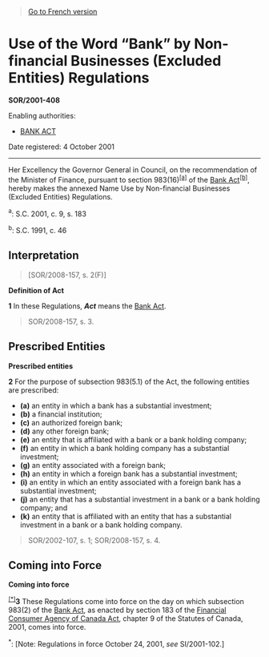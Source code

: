 > [Go to French version](/fr/Règlements/Décrets,%20ordonnances%20et%20règlements%20statutaires/2001/408.md)

# Use of the Word “Bank” by Non-financial Businesses (Excluded Entities) Regulations

**SOR/2001-408**

Enabling authorities: 
- [BANK ACT](/en/Acts/Statutes%20of%20Canada/1991/c.%2046.md)

Date registered: 4 October 2001

----------

Her Excellency the Governor General in Council, on the recommendation of the Minister of Finance, pursuant to section 983(16)<sup><a href='#footnotea_e'>[a]</a></sup> of the [Bank Act](/en/Acts/Statutes%20of%20Canada/1991/c.%2046.md)<sup><a href='#footnoteb_e'>[b]</a></sup>, hereby makes the annexed Name Use by Non-financial Businesses (Excluded Entities) Regulations.

<a name='footnotea_e'><sup>a</sup></a>: S.C. 2001, c. 9, s. 183<br />

<a name='footnoteb_e'><sup>b</sup></a>: S.C. 1991, c. 46<br />




## Interpretation
> [SOR/2008-157, s. 2(F)]




**Definition of Act**

**1** In these Regulations, ***Act*** means the [Bank Act](/en/Acts/Statutes%20of%20Canada/1991/c.%2046.md).
> SOR/2008-157, s. 3.





## Prescribed Entities



**Prescribed entities**

**2** For the purpose of subsection 983(5.1) of the Act, the following entities are prescribed:
- **(a)** an entity in which a bank has a substantial investment;
- **(b)** a financial institution;
- **(c)** an authorized foreign bank;
- **(d)** any other foreign bank;
- **(e)** an entity that is affiliated with a bank or a bank holding company;
- **(f)** an entity in which a bank holding company has a substantial investment;
- **(g)** an entity associated with a foreign bank;
- **(h)** an entity in which a foreign bank has a substantial investment;
- **(i)** an entity in which an entity associated with a foreign bank has a substantial investment;
- **(j)** an entity that has a substantial investment in a bank or a bank holding company; and
- **(k)** an entity that is affiliated with an entity that has a substantial investment in a bank or a bank holding company.
> SOR/2002-107, s. 1; SOR/2008-157, s. 4.





## Coming into Force



**Coming into force**

<sup><a href='#footnote1star_f'>[*]</a></sup>**3** These Regulations come into force on the day on which subsection 983(2) of the [Bank Act](/en/Acts/Statutes%20of%20Canada/1991/c.%2046.md), as enacted by section 183 of the [Financial Consumer Agency of Canada Act](/en/Acts/Statutes%20of%20Canada/2001/c.%209.md), chapter 9 of the Statutes of Canada, 2001, comes into force.

<a name='footnote1star_f'><sup>*</sup></a>: [Note: Regulations in force October 24, 2001, *see* SI/2001-102.]<br />


